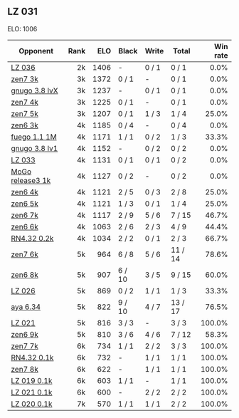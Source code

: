 ## LZ 031 ##

ELO: 1006

Opponent | Rank | ELO | Black | Write | Total | Win rate
---------|-----:|----:|-------|-------|-------|-------:
[LZ 036](LZ%20036.md) | 2k | 1406 | - | 0 / 1 | 0 / 1 | 0.0%
[zen7 3k](zen7%203k.md) | 3k | 1372 | 0 / 1 | - | 0 / 1 | 0.0%
[gnugo 3.8 lvX](gnugo%203.8%20lvX.md) | 3k | 1237 | - | 0 / 1 | 0 / 1 | 0.0%
[zen7 4k](zen7%204k.md) | 3k | 1225 | 0 / 1 | - | 0 / 1 | 0.0%
[zen7 5k](zen7%205k.md) | 3k | 1207 | 0 / 1 | 1 / 3 | 1 / 4 | 25.0%
[zen6 3k](zen6%203k.md) | 4k | 1185 | 0 / 4 | - | 0 / 4 | 0.0%
[fuego 1.1 1M](fuego%201.1%201M.md) | 4k | 1171 | 1 / 1 | 0 / 2 | 1 / 3 | 33.3%
[gnugo 3.8 lv1](gnugo%203.8%20lv1.md) | 4k | 1152 | - | 0 / 2 | 0 / 2 | 0.0%
[LZ 033](LZ%20033.md) | 4k | 1131 | 0 / 1 | 0 / 1 | 0 / 2 | 0.0%
[MoGo release3 1k](MoGo%20release3%201k.md) | 4k | 1127 | 0 / 2 | - | 0 / 2 | 0.0%
[zen6 4k](zen6%204k.md) | 4k | 1121 | 2 / 5 | 0 / 3 | 2 / 8 | 25.0%
[zen6 5k](zen6%205k.md) | 4k | 1121 | 1 / 3 | 0 / 1 | 1 / 4 | 25.0%
[zen6 7k](zen6%207k.md) | 4k | 1117 | 2 / 9 | 5 / 6 | 7 / 15 | 46.7%
[zen6 6k](zen6%206k.md) | 4k | 1063 | 2 / 6 | 2 / 3 | 4 / 9 | 44.4%
[RN4.32 0.2k](RN4.32%200.2k.md) | 4k | 1034 | 2 / 2 | 0 / 1 | 2 / 3 | 66.7%
[zen7 6k](zen7%206k.md) | 5k | 964 | 6 / 8 | 5 / 6 | 11 / 14 | 78.6%
[zen6 8k](zen6%208k.md) | 5k | 907 | 6 / 10 | 3 / 5 | 9 / 15 | 60.0%
[LZ 026](LZ%20026.md) | 5k | 869 | 0 / 2 | 1 / 1 | 1 / 3 | 33.3%
[aya 6.34](aya%206.34.md) | 5k | 822 | 9 / 10 | 4 / 7 | 13 / 17 | 76.5%
[LZ 021](LZ%20021.md) | 5k | 816 | 3 / 3 | - | 3 / 3 | 100.0%
[zen6 9k](zen6%209k.md) | 5k | 810 | 3 / 6 | 4 / 6 | 7 / 12 | 58.3%
[zen7 7k](zen7%207k.md) | 6k | 734 | 1 / 1 | 2 / 2 | 3 / 3 | 100.0%
[RN4.32 0.1k](RN4.32%200.1k.md) | 6k | 732 | - | 1 / 1 | 1 / 1 | 100.0%
[zen7 8k](zen7%208k.md) | 6k | 622 | - | 1 / 1 | 1 / 1 | 100.0%
[LZ 019 0.1k](LZ%20019%200.1k.md) | 6k | 603 | 1 / 1 | - | 1 / 1 | 100.0%
[LZ 021 0.1k](LZ%20021%200.1k.md) | 6k | 600 | - | 2 / 2 | 2 / 2 | 100.0%
[LZ 020 0.1k](LZ%20020%200.1k.md) | 7k | 570 | 1 / 1 | 1 / 1 | 2 / 2 | 100.0%
